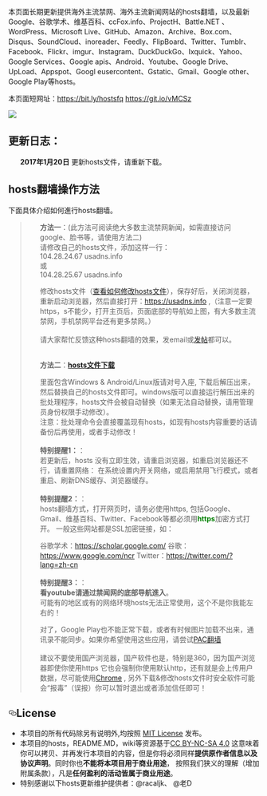 本页面长期更新提供海外主流禁网、海外主流新闻网站的hosts翻墙，以及最新Google、谷歌学术、维基百科、ccFox.info、ProjectH、Battle.NET 、WordPress、Microsoft Live、GitHub、Amazon、Archive、Box.com、Disqus、SoundCloud、inoreader、Feedly、FlipBoard、Twitter、Tumblr、Facebook、Flickr、imgur、Instagram、DuckDuckGo、Ixquick、Yahoo、Google Services、Google apis、Android、Youtube、Google Drive、UpLoad、Appspot、Googl eusercontent、Gstatic、Gmail、Google other、Google Play等hosts。<br>

本页面短网址：https://bit.ly/hostsfq   https://git.io/vMCSz

<img src="https://github.com/bannedbook/fanqiang/blob/master/hosts/hostsites.jpg?raw=true" /><br>

<h2>更新日志：</h2>
<ul class="task-list">
<li><strong>2017年1月20日</strong> 更新hosts文件，请重新下载。</li>
</ul>

<h2>hosts翻墙操作方法</h2> 
下面具体介绍如何進行hosts翻墙。
<blockquote>
<ul class="task-list">
<li>
 <b>方法一</b>：(此方法可阅读绝大多数主流禁网新闻，如需直接访问google、脸书等，请使用方法二)<br/>
请修改自己的hosts文件，添加这样一行：<br/>
104.28.24.67 usadns.info<br/>
或<br/>
104.28.25.67 usadns.info<br/>

修改hosts文件（<a href="https://github.com/bannedbook/fanqiang/blob/master/unlockurl/hostsmodify.md">查看如何修改hosts文件</a>），保存好后，关闭浏览器，重新启动浏览器，然后直接打开：<a href="https://usadns.info">https://usadns.info</a>  ,（注意一定要https，s不能少，打开主页后，页面底部的导航如上图，有大多数主流禁网，手机禁网平台还有更多禁网。）<br/><br/>
请大家帮忙反馈这种hosts翻墙的效果，发email或<a href="https://github.com/bannedbook/fanqiang/issues" target="_blank">发帖</a>都可以。
<br/><br/>
</li>
<li>
 <b>方法二</b>：<strong><a href="https://github.com/bannedbook/fanqiang/raw/master/hosts/hosts.zip">hosts文件下载</a></strong>

里面包含Windows &amp; Android/Linux版请对号入座, 下载后解压出来，然后替换自己的hosts文件即可。windows版可以直接运行解压出来的批处理程序，hosts文件会被自动替换（如果无法自动替换，请用管理员身份权限手动修改）。 <br/>
注意：批处理命令会直接覆盖现有hosts，如现有hosts内容重要的话请备份后再使用，或者手动修改！
<br/><br/>
<strong>特别提醒1：</strong>： <br/>
若更新后，hosts 没有立即生效，请重启浏览器，如重启浏览器还不行，请重置网络：
在系统设置内开关网络，或启用禁用飞行模式，或者重启、刷新DNS缓存、浏览器缓存。
<br/><br/>
<strong>特别提醒2：</strong>： <br/>
hosts翻墙方式，打开网页时，请务必使用https, 包括Google、Gmail、维基百科、Twitter、Facebook等都必须用<strong><span style="color: #008000;">https</span></strong>加密方式打开。
一般这些网站都是SSL加密链接，如：

谷歌学术：<a href="https://scholar.google.com/"  target="_blank">https://scholar.google.com/</a>
谷歌：<a href="https://www.google.com/ncr"  target="_blank">https://www.google.com/ncr</a>
Twitter：<a href="https://twitter.com/?lang=zh-cn"  target="_blank">https://twitter.com/?lang=zh-cn</a>
<br/><br/>
<strong>特别提醒3：</strong>： <br/>
<b>看youtube请通过禁闻网的底部导航進入</b>。<br/>可能有的地区或有的网络环境hosts无法正常使用，这个不是你我能左右的！<br/>

对了，Google Play也不能正常下载，或者有时候图片加载不出来，通讯录不能同步。如果你希望使用这些应用，请尝试<a href="https://github.com/bannedbook/fanqiang/wiki/pacfq"  target="_blank">PAC翻墙</a>
<br/><br/>
建议不要使用国产浏览器，国产软件也是，特别是360，因为国产浏览器即使你使用https
它也会强制你使用默认http，还有就是会上传用户数据，尽可能使用<a href="/bannedbook/fanqiang/wiki/Chrome%E4%B8%80%E9%94%AE%E7%BF%BB%E5%A2%99%E5%8C%85" class="wiki-page-link">Chrome</a>
, 另外下载&amp;修改hosts文件时安全软件可能会“报毒”（误报）你可以暂时退出或者添加信任即可！
</li>
</ul>
</blockquote>

<h2><a id="user-content-license" class="anchor" href="#license" aria-hidden="true"><svg aria-hidden="true" class="octicon octicon-link" height="16" version="1.1" viewBox="0 0 16 16" width="16"><path fill-rule="evenodd" d="M4 9h1v1H4c-1.5 0-3-1.69-3-3.5S2.55 3 4 3h4c1.45 0 3 1.69 3 3.5 0 1.41-.91 2.72-2 3.25V8.59c.58-.45 1-1.27 1-2.09C10 5.22 8.98 4 8 4H4c-.98 0-2 1.22-2 2.5S3 9 4 9zm9-3h-1v1h1c1 0 2 1.22 2 2.5S13.98 12 13 12H9c-.98 0-2-1.22-2-2.5 0-.83.42-1.64 1-2.09V6.25c-1.09.53-2 1.84-2 3.25C6 11.31 7.55 13 9 13h4c1.45 0 3-1.69 3-3.5S14.5 6 13 6z"></path></svg></a>License</h2>

<ul>
<li>本项目的所有代码除另有说明外,均按照 <a href="/racaljk/hosts/blob/master/LICENSE">MIT License</a> 发布。</li>
<li>本项目的hosts，README.MD，wiki等资源基于<a href="https://creativecommons.org/licenses/by-nc-sa/4.0/">CC BY-NC-SA 4.0</a>
这意味着你可以拷贝、并再发行本项目的内容，但是你将必须同样<strong>提供原作者信息以及协议声明</strong>。同时你也<strong>不能将本项目用于商业用途</strong>，
按照我们狭义的理解（增加附属条款），凡是<strong>任何盈利的活动皆属于商业用途</strong>。</li>
<li>特别感谢以下hosts更新维护提供者：@racaljk、 @老D</li>
</ul>